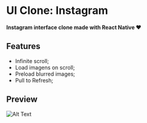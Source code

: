 # UI Clone: Instagram
**Instagram interface clone made with React Native ❤️**

## Features
* Infinite scroll;
* Load imagens on scroll;
* Preload blurred images;
* Pull to Refresh;

## Preview

![Alt Text](./preview)